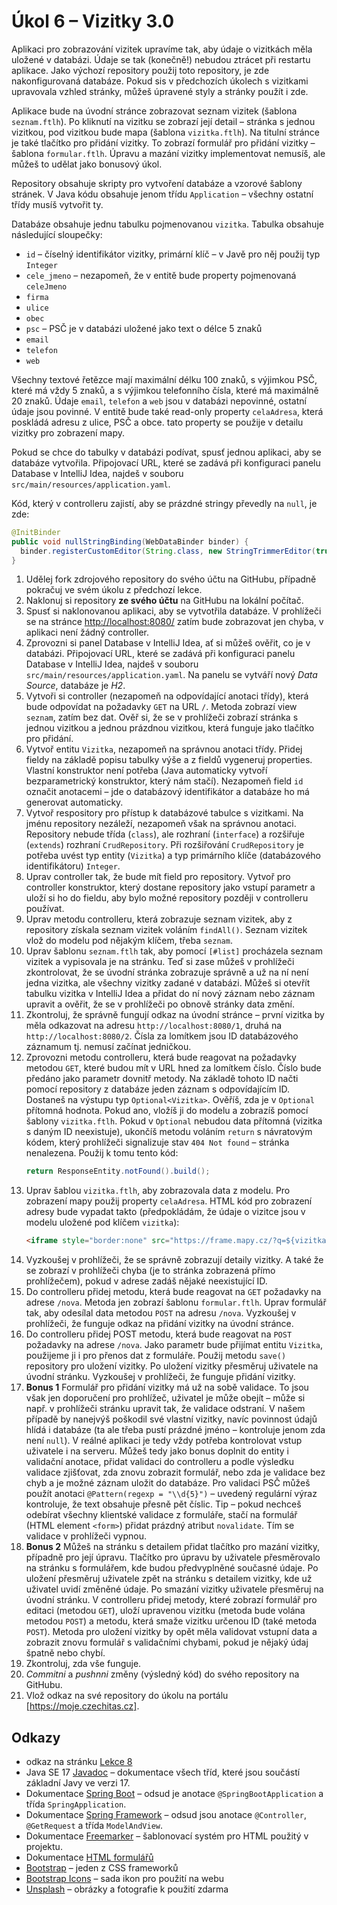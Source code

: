 # Úkol 6 – Vizitky 3.0

Aplikaci pro zobrazování vizitek upravíme tak, aby údaje o vizitkách měla uložené v databázi. Údaje se tak (konečně!) nebudou ztrácet při restartu aplikace.
Jako výchozí repository použij toto repository, je zde nakonfigurovaná databáze. Pokud sis v předchozích úkolech s vizitkami upravovala vzhled stránky,
můžeš úpravené styly a stránky použít i zde.

Aplikace bude na úvodní stránce zobrazovat seznam vizitek (šablona `seznam.ftlh`). Po kliknutí na vizitku se zobrazí její detail – stránka s jednou vizitkou,
pod vizitkou bude mapa (šablona `vizitka.ftlh`). Na titulní stránce je také tlačítko pro přidání vizitky. To zobrazí formulář pro přidání vizitky – šablona
`formular.ftlh`. Úpravu a mazání vizitky implementovat nemusíš, ale můžeš to udělat jako bonusový úkol.

Repository obsahuje skripty pro vytvoření databáze a vzorové šablony stránek. V Java kódu obsahuje jenom třídu `Application` – všechny ostatní třídy musíš
vytvořit ty. 

Databáze obsahuje jednu tabulku pojmenovanou `vizitka`. Tabulka obsahuje následující sloupečky:

* `id` – číselný identifikátor vizitky, primární klíč – v Javě pro něj použij typ `Integer`
* `cele_jmeno` – nezapomeň, že v entitě bude property pojmenovaná `celeJmeno`
* `firma`
* `ulice`
* `obec`
* `psc` – PSČ je v databázi uložené jako text o délce 5 znaků
* `email`
* `telefon`
* `web`

Všechny textové řetězce mají maximální délku 100 znaků, s výjimkou PSČ, které má vždy 5 znaků, a s výjimkou telefonního čísla, které má maximálně 20 znaků.
Údaje `email`, `telefon` a `web` jsou v databázi nepovinné, ostatní údaje jsou povinné. V entitě bude také read-only property `celaAdresa`, která poskládá adresu
z ulice, PSČ a obce. tato property se použije v detailu vizitky pro zobrazení mapy.

Pokud se chce do tabulky v databázi podívat, spusť jednou aplikaci, aby se databáze vytvořila. Připojovací URL, které se zadává při konfiguraci panelu Database
v IntelliJ Idea, najdeš v souboru `src/main/resources/application.yaml`.

Kód, který v controlleru zajistí, aby se prázdné stringy převedly na `null`, je zde:
```java
@InitBinder
public void nullStringBinding(WebDataBinder binder) {
  binder.registerCustomEditor(String.class, new StringTrimmerEditor(true));
}
```
1. Udělej fork zdrojového repository do svého účtu na GitHubu, případně pokračuj ve svém úkolu z předchozí lekce.
1. Naklonuj si repository **ze svého účtu** na GitHubu na lokální počítač.
1. Spusť si naklonovanou aplikaci, aby se vytvotřila databáze. V prohlížeči se na stránce [http://localhost:8080/](http://localhost:8080/) zatím bude zobrazovat
   jen chyba, v aplikaci není žádný controller.
1. Zprovozni si panel Database v IntelliJ Idea, ať si můžeš ověřit, co je v databázi. Připojovací URL, které se zadává při konfiguraci panelu Database
   v IntelliJ Idea, najdeš v souboru `src/main/resources/application.yaml`. Na panelu se vytváří nový *Data Source*, databáze je *H2*.
1. Vytvoři si controller (nezapomeň na odpovídající anotaci třídy), která bude odpovídat na požadavky `GET` na URL `/`. Metoda zobrazí view `seznam`, zatím
   bez dat. Ověř si, že se v prohlížeči zobrazí stránka s jednou vizitkou a jednou prázdnou vizitkou, která funguje jako tlačítko pro přidání.
1. Vytvoř entitu `Vizitka`, nezapomeň na správnou anotaci třídy. Přidej fieldy na základě popisu tabulky výše a z fieldů vygeneruj properties. Vlastní
   konstruktor není potřeba (Java automaticky vytvoří bezparametrický konstruktor, který nám stačí). Nezapomeň field `id` označit anotacemi – jde o databázový
   identifikátor a databáze ho má generovat automaticky.
1. Vytvoř respository pro přístup k databázové tabulce s vizitkami. Na jménu repository nezáleží, nezapomeň však na správnou anotaci. Repository nebude třída
   (`class`), ale rozhraní (`interface`) a rozšiřuje (`extends`) rozhraní `CrudRepository`. Při rozšiřování `CrudRepository` je potřeba uvést typ entity (`Vizitka`)
   a typ primárního klíče (databázového identifikátoru) `Integer`.
1. Uprav controller tak, že bude mít field pro repository. Vytvoř pro controller konstruktor, který dostane repository jako vstupí parametr a uloží si ho do fieldu,
   aby bylo možné repository později v controlleru používat.
1. Uprav metodu controlleru, která zobrazuje seznam vizitek, aby z repository získala seznam vizitek voláním `findAll()`. Seznam vizitek vlož do modelu pod
   nějakým klíčem, třeba `seznam`.
1. Uprav šablonu `seznam.ftlh` tak, aby pomocí `[#list]` procházela seznam vizitek a vypisovala je na stránku. Teď si zase můžeš v prohlížeči zkontrolovat, že
   se úvodní stránka zobrazuje správně a už na ní není jedna vizitka, ale všechny vizitky zadané v databázi. Můžeš si otevřít tabulku vizitka v IntelliJ Idea a
   přidat do ní nový záznam nebo záznam upravit a ověřit, že se v prohlížeči po obnově stránky data změní.
1. Zkontroluj, že správně fungují odkaz na úvodní stránce – první vizitka by měla odkazovat na adresu `http://localhost:8080/1`, druhá na `http://localhost:8080/2`.
   Čísla za lomítkem jsou ID databázového záznamum tj. nemusí začínat jedničkou.
1. Zprovozni metodu controlleru, která bude reagovat na požadavky metodou `GET`, které budou mít v URL hned za lomítkem číslo. Číslo bude předáno jako parametr
   dovnitř metody. Na základě tohoto ID načti pomocí repository z databáze jeden záznam s odpovídajícím ID. Dostaneš na výstupu typ `Optional<Vizitka>`. Ověříš,
   zda je v `Optional` přítomná hodnota. Pokud ano, vložíš ji do modelu a zobrazíš pomocí šablony `vizitka.ftlh`. Pokud v `Optional` nebudou data přítomná
   (vizitka s daným ID neexistuje), ukončíš metodu voláním `return` s návratovým kódem, který prohlížeči signalizuje stav `404 Not found` – stránka nenalezena.
   Použij k tomu tento kód:
   ```java
   return ResponseEntity.notFound().build();
   ```
1. Uprav šablou `vizitka.ftlh`, aby zobrazovala data z modelu. Pro zobrazení mapy použij property `celaAdresa`. HTML kód pro zobrazení adresy bude vypadat takto
   (předpokládám, že údaje o vizitce jsou v modelu uložené pod klíčem `vizitka`):
   ```html
   <iframe style="border:none" src="https://frame.mapy.cz/?q=${vizitka.celaAdresa?url}" width="100%" height="100%" frameborder="0"></iframe>
   ```
1. Vyzkoušej v prohlížeči, že se správně zobrazují detaily vizitky. A také že se zobrazí v prohlížeči chyba (je to stránka zobrazená přímo prohlížečem), pokud
   v adrese zadáš nějaké neexistující ID.   
1. Do controlleru přidej metodu, která bude reagovat na `GET` požadavky na adrese `/nova`. Metoda jen zobrazí šablonu `formular.ftlh`. Uprav formulář tak,
   aby odesílal data metodou `POST` na adresu `/nova`. Vyzkoušej v prohlížeči, že funguje odkaz na přidání vizitky na úvodní stránce.
1. Do controlleru přidej POST metodu, která bude reagovat na `POST` požadavky na adrese `/nova`. Jako parametr bude přijímat entitu `Vizitka`, použijeme ji i
   pro přenos dat z formuláře. Použij metodu `save()` repository pro uložení vizitky. Po uložení vizitky přesměruj uživatele na úvodní stránku. Vyzkoušej
   v prohlížeči, že funguje přidání vizitky.
1. **Bonus 1** Formulář pro přidání vizitky má už na sobě validace. To jsou však jen doporučení pro prohlížeč, uživatel je může obejít – může si např.
   v prohlížeči stránku upravit tak, že validace odstraní. V našem případě by nanejvýš poškodil své vlastní vizitky, navíc povinnost údajů hlídá i databáze
   (ta ale třeba pustí prázdné jméno – kontroluje jenom zda není `null`). V reálné aplikaci je tedy vždy potřeba kontrolovat vstup uživatele i na serveru. Můžeš
   tedy jako bonus doplnit do entity i validační anotace, přidat validaci do controlleru a podle výsledku validace zjišťovat, zda znovu zobrazit formulář, nebo
   zda je validace bez chyb a je možné záznam uložit do databáze. Pro validaci PSČ můžeš použít anotaci `@Pattern(regexp = "\\d{5}")` – uvedený regulární výraz
   kontroluje, že text obsahuje přesně pět číslic. Tip – pokud nechceš odebírat všechny klientské validace z formuláře, stačí na formulář (HTML element `<form>`)
   přidat prázdný atribut `novalidate`. Tím se validace v prohlížeči vypnou.
1. **Bonus 2** Můžeš na stránku s detailem přidat tlačítko pro mazání vizitky, případně pro její úpravu. Tlačítko pro úpravu by uživatele přesměrovalo na stránku
   s formulářem, kde budou předvyplněné současné údaje. Po uložení přesměruj uživatele zpět na stránku s detailem vizitky, kde už uživatel uvidí změněné údaje.
   Po smazání vizitky uživatele přesměruj na úvodní stránku. V controlleru přidej metody, které zobrazí formulář pro editaci (metodou `GET`), uloží upravenou
   vizitku (metoda bude volána metodou `POST`) a metodu, která smaže vizitku určenou ID (také metoda `POST`). Metoda pro uložení vizitky by opět měla validovat
   vstupní data a zobrazit znovu formulář s validačními chybami, pokud je nějaký údaj špatně nebo chybí.
1. Zkontroluj, zda vše funguje.
1. *Commitni* a *pushnni* změny (výsledný kód) do svého repository na GitHubu.
1. Vlož odkaz na své repository do úkolu na portálu [https://moje.czechitas.cz].

## Odkazy

* odkaz na stránku [Lekce 8](https://java.czechitas.cz/2022-podzim/java-2-online/lekce-8.html)
* Java SE 17 [Javadoc](https://docs.oracle.com/en/java/javase/17/docs/api/java.base/) – dokumentace všech tříd, které jsou součástí základní Javy ve verzi 17.
* Dokumentace [Spring Boot](https://spring.io/projects/spring-boot#learn) – odsud je anotace `@SpringBootApplication` a třída `SpringApplication`.
* Dokumentace [Spring Framework](https://spring.io/projects/spring-framework#learn) – odsud jsou anotace `@Controller`, `@GetRequest` a třída `ModelAndView`.
* Dokumentace [Freemarker](https://freemarker.apache.org/docs/) – šablonovací systém pro HTML použitý v projektu.
* Dokumentace [HTML formulářů](https://developer.mozilla.org/en-US/docs/Learn/Forms)
* [Bootstrap](https://getbootstrap.com) – jeden z CSS frameworků
* [Bootstrap Icons](https://icons.getbootstrap.com) – sada ikon pro použití na webu
* [Unsplash](https://unsplash.com) – obrázky a fotografie k použití zdarma
